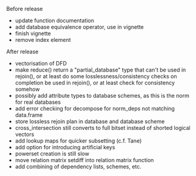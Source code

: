 Before release
- update function documentation
- add database equivalence operator, use in vignette
- finish vignette
- remove index element

After release
- vectorisation of DFD
- make reduce() return a "partial_database" type that can't be used in rejoin(), or at least do some losslessness/consistency checks on completion
be used in rejoin(), or at least check for consistency somehow
- possibly add attribute types to database schemes, as this is the norm for real databases
- add error checking for decompose for norm_deps not matching data.frame
- store lossless rejoin plan in database and database scheme
- cross_intersection still converts to full bitset instead of shorted logical vectors
- add lookup maps for quicker subsetting (c.f. Tane)
- add option for introducing artificial keys
- powerset creation is still slow
- move relation matrix setdiff into relation matrix function
- add combining of dependency lists, schemes, etc.
